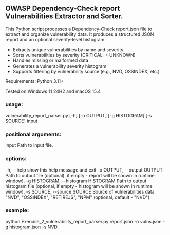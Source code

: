 ## OWASP Dependency-Check report Vulnerabilities Extractor and Sorter.

This Python script processes a Dependency-Check report.json file to extract and organize vulnerability data. It produces a structured JSON report and an optional severity-level histogram.

- Extracts unique vulnerabilities by name and severity
- Sorts vulnerabilities by severity (CRITICAL → UNKNOWN)
- Handles missing or malformed data 
- Generates a vulnerability severity histogram
- Supports filtering by vulnerability source (e.g., NVD, OSSINDEX, etc.)

Requirements:
	Python 3.11+
	
Tested on Windows 11 24H2 and macOS 15.4

### usage: 

vulnerability_report_parser.py \[-h\] \[-o OUTPUT\] \[-g HISTOGRAM\] \[-s SOURCE\] input

### positional arguments:
  input                 Path to input file.

### options:
  -h, --help            show this help message and exit
  -o OUTPUT, --output OUTPUT
                        Path to output file (optional), if empty - report will be shown in runtime window).
  -g HISTOGRAM, --histogram HISTOGRAM
                        Path to output histogram file (optional, if empty - histogram will be shown in runtime
                        window).
  -s SOURCE, --source SOURCE
                        Source of vulnerabilities data "NVD", "OSSINDEX", "RETIREJS", "NPM" (optional, default -
                        "NVD").
						
### example:

python Exercise_2_vulnerability_report_parser.py report.json -o vulns.json -g histogram.json -s NVD
